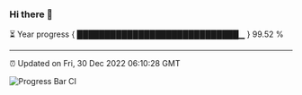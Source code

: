 ### Hi there 👋

⏳ Year progress { █████████████████████████████▁ } 99.52 %

---

⏰ Updated on Fri, 30 Dec 2022 06:10:28 GMT

![Progress Bar CI](https://github.com/Shyam-Makwana/GitHub-Actions-Demo/workflows/Progress%20Bar%20CI/badge.svg)

